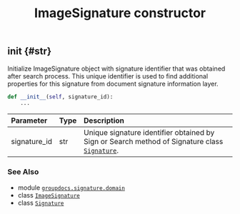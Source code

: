 ﻿---
title: ImageSignature constructor
second_title: GroupDocs.Signature for Python via .NET API References
description: 
type: docs
url: /python-net/groupdocs.signature.domain/imagesignature/__init__/
is_root: false
weight: 10
---

## __init__ {#str}

Initialize ImageSignature object with signature identifier that was obtained after search process.
This unique identifier is used to find additional properties for this signature from document signature information layer.



```python
def __init__(self, signature_id):
    ...
```


| Parameter | Type | Description |
| :- | :- | :- |
| signature_id | str | Unique signature identifier obtained by Sign or Search method of Signature class [`Signature`](/signature/python-net/groupdocs.signature/signature). |



### See Also
* module [`groupdocs.signature.domain`](../../)
* class [`ImageSignature`](/signature/python-net/groupdocs.signature.domain/imagesignature)
* class [`Signature`](/signature/python-net/groupdocs.signature/signature)
